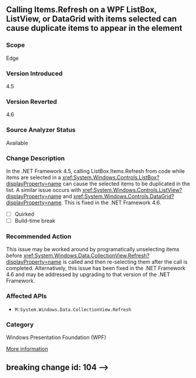 ## Calling Items.Refresh on a WPF ListBox, ListView, or DataGrid with items selected can cause duplicate items to appear in the element

### Scope
Edge

### Version Introduced
4.5

### Version Reverted
4.6

### Source Analyzer Status
Available

### Change Description
In the .NET Framework 4.5, calling ListBox.Items.Refresh from code while items
are selected in a <xref:System.Windows.Controls.ListBox?displayProperty=name>
can cause the selected items to be duplicated in the list. A similar issue
occurs with <xref:System.Windows.Controls.ListView?displayProperty=name> and
<xref:System.Windows.Controls.DataGrid?displayProperty=name>. This is fixed in
the .NET Framework 4.6.

- [ ] Quirked
- [ ] Build-time break

### Recommended Action
This issue may be worked around by programatically unselecting items before
<xref:System.Windows.Data.CollectionView.Refresh?displayProperty=name> is called
and then re-selecting them after the call is completed. Alternatively, this
issue has been fixed in the .NET Framework 4.6 and may be addressed by upgrading
to that version of the .NET Framework.

### Affected APIs
* `M:System.Windows.Data.CollectionView.Refresh`

### Category
Windows Presentation Foundation (WPF)

[More information](http://connect.microsoft.com/VisualStudio/feedback/details/873075/on-net-4-5-the-selected-items-in-a-wpf-listbox-listview-control-are-incorrect-when-items-refresh-is-called-from-code-behind)

## breaking change id: 104 -->
